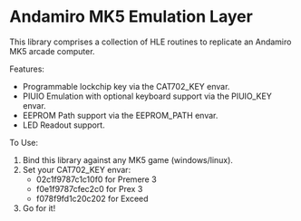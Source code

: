 # Andamiro MK5 Emulation Layer

This library comprises a collection of HLE routines to replicate an Andamiro MK5 arcade computer.

Features:
- Programmable lockchip key via the CAT702_KEY envar.
- PIUIO Emulation with optional keyboard support via the PIUIO_KEY envar.
- EEPROM Path support via the EEPROM_PATH envar.
- LED Readout support.

To Use:
1. Bind this library against any MK5 game (windows/linux).
2. Set your CAT702_KEY envar:
    - 02c1f9787c1c10f0 for Premere 3
    - f0e1f9787cfec2c0 for Prex 3
    - f078f9fd1c20c202 for Exceed
3. Go for it!
